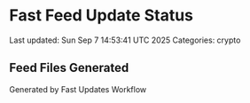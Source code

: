 # Fast Feed Update Status
Last updated: Sun Sep  7 14:53:41 UTC 2025
Categories: crypto

## Feed Files Generated

Generated by Fast Updates Workflow

